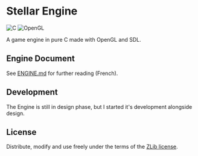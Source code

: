 #  Stellar Engine
 ![C](https://img.shields.io/badge/c-%2300599C.svg?style=for-the-badge&logo=c&logoColor=white)
![OpenGL](https://img.shields.io/badge/OpenGL-FFFFFF?style=for-the-badge&logo=OpenGL)

A game engine in pure C made with OpenGL and SDL.

## Engine Document

See [ENGINE.md](./ENGINE.md) for further reading (French).

## Development

The Engine is still in design phase, but I started it's development alongside design.

## License

Distribute, modify and use freely under the terms of the [ZLib license](./LICENSE).

